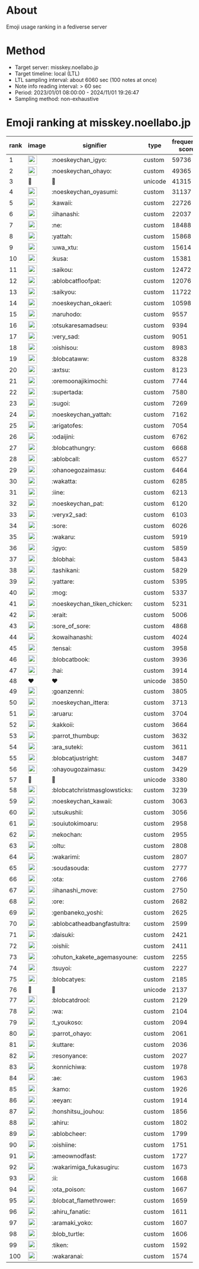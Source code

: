 # About
Emoji usage ranking in a fediverse server

# Method
- Target server: misskey.noellabo.jp
- Target timeline: local (LTL)
- LTL sampling interval: about 6060 sec (100 notes at once)
- Note info reading interval: > 60 sec
- Period: 2023/01/01 08:00:00 - 2024/11/01 19:26:47 
- Sampling method: non-exhaustive

# Emoji ranking at misskey.noellabo.jp

|rank|image|signifier|type|frequency score|
|----|----|----|----|----|
|1|<img height="24" src="https://misskey.noellabo.jp/emoji/noeskeychan_igyo.webp">|:noeskeychan_igyo:|custom|59736|
|2|<img height="24" src="https://misskey.noellabo.jp/emoji/noeskeychan_ohayo.webp">|:noeskeychan_ohayo:|custom|49365|
|3|🎉|🎉|unicode|41315|
|4|<img height="24" src="https://misskey.noellabo.jp/emoji/noeskeychan_oyasumi.webp">|:noeskeychan_oyasumi:|custom|31137|
|5|<img height="24" src="https://misskey.noellabo.jp/emoji/kawaii.webp">|:kawaii:|custom|22726|
|6|<img height="24" src="https://misskey.noellabo.jp/emoji/iihanashi.webp">|:iihanashi:|custom|22037|
|7|<img height="24" src="https://misskey.noellabo.jp/emoji/ne.webp">|:ne:|custom|18488|
|8|<img height="24" src="https://misskey.noellabo.jp/emoji/yattah.webp">|:yattah:|custom|15868|
|9|<img height="24" src="https://misskey.noellabo.jp/emoji/uwa_xtu.webp">|:uwa_xtu:|custom|15614|
|10|<img height="24" src="https://misskey.noellabo.jp/emoji/kusa.webp">|:kusa:|custom|15381|
|11|<img height="24" src="https://misskey.noellabo.jp/emoji/saikou.webp">|:saikou:|custom|12472|
|12|<img height="24" src="https://misskey.noellabo.jp/emoji/ablobcatfloofpat.webp">|:ablobcatfloofpat:|custom|12076|
|13|<img height="24" src="https://misskey.noellabo.jp/emoji/saikyou.webp">|:saikyou:|custom|11722|
|14|<img height="24" src="https://misskey.noellabo.jp/emoji/noeskeychan_okaeri.webp">|:noeskeychan_okaeri:|custom|10598|
|15|<img height="24" src="https://misskey.noellabo.jp/emoji/naruhodo.webp">|:naruhodo:|custom|9557|
|16|<img height="24" src="https://misskey.noellabo.jp/emoji/otsukaresamadseu.webp">|:otsukaresamadseu:|custom|9394|
|17|<img height="24" src="https://misskey.noellabo.jp/emoji/very_sad.webp">|:very_sad:|custom|9051|
|18|<img height="24" src="https://misskey.noellabo.jp/emoji/oishisou.webp">|:oishisou:|custom|8983|
|19|<img height="24" src="https://misskey.noellabo.jp/emoji/blobcataww.webp">|:blobcataww:|custom|8328|
|20|<img height="24" src="https://misskey.noellabo.jp/emoji/axtsu.webp">|:axtsu:|custom|8123|
|21|<img height="24" src="https://misskey.noellabo.jp/emoji/oremoonajikimochi.webp">|:oremoonajikimochi:|custom|7744|
|22|<img height="24" src="https://misskey.noellabo.jp/emoji/supertada.webp">|:supertada:|custom|7580|
|23|<img height="24" src="https://misskey.noellabo.jp/emoji/sugoi.webp">|:sugoi:|custom|7269|
|24|<img height="24" src="https://misskey.noellabo.jp/emoji/noeskeychan_yattah.webp">|:noeskeychan_yattah:|custom|7162|
|25|<img height="24" src="https://misskey.noellabo.jp/emoji/arigatofes.webp">|:arigatofes:|custom|7054|
|26|<img height="24" src="https://misskey.noellabo.jp/emoji/odaijini.webp">|:odaijini:|custom|6762|
|27|<img height="24" src="https://misskey.noellabo.jp/emoji/blobcathungry.webp">|:blobcathungry:|custom|6668|
|28|<img height="24" src="https://misskey.noellabo.jp/emoji/ablobcall.webp">|:ablobcall:|custom|6527|
|29|<img height="24" src="https://misskey.noellabo.jp/emoji/ohanoegozaimasu.webp">|:ohanoegozaimasu:|custom|6464|
|30|<img height="24" src="https://misskey.noellabo.jp/emoji/wakatta.webp">|:wakatta:|custom|6285|
|31|<img height="24" src="https://misskey.noellabo.jp/emoji/iine.webp">|:iine:|custom|6213|
|32|<img height="24" src="https://misskey.noellabo.jp/emoji/noeskeychan_pat.webp">|:noeskeychan_pat:|custom|6120|
|33|<img height="24" src="https://misskey.noellabo.jp/emoji/veryx2_sad.webp">|:veryx2_sad:|custom|6103|
|34|<img height="24" src="https://misskey.noellabo.jp/emoji/sore.webp">|:sore:|custom|6026|
|35|<img height="24" src="https://misskey.noellabo.jp/emoji/wakaru.webp">|:wakaru:|custom|5919|
|36|<img height="24" src="https://misskey.noellabo.jp/emoji/igyo.webp">|:igyo:|custom|5859|
|37|<img height="24" src="https://misskey.noellabo.jp/emoji/blobhai.webp">|:blobhai:|custom|5843|
|38|<img height="24" src="https://misskey.noellabo.jp/emoji/tashikani.webp">|:tashikani:|custom|5829|
|39|<img height="24" src="https://misskey.noellabo.jp/emoji/yattare.webp">|:yattare:|custom|5395|
|40|<img height="24" src="https://misskey.noellabo.jp/emoji/mog.webp">|:mog:|custom|5337|
|41|<img height="24" src="https://misskey.noellabo.jp/emoji/noeskeychan_tiken_chicken.webp">|:noeskeychan_tiken_chicken:|custom|5231|
|42|<img height="24" src="https://misskey.noellabo.jp/emoji/erait.webp">|:erait:|custom|5006|
|43|<img height="24" src="https://misskey.noellabo.jp/emoji/sore_of_sore.webp">|:sore_of_sore:|custom|4868|
|44|<img height="24" src="https://misskey.noellabo.jp/emoji/kowaihanashi.webp">|:kowaihanashi:|custom|4024|
|45|<img height="24" src="https://misskey.noellabo.jp/emoji/tensai.webp">|:tensai:|custom|3958|
|46|<img height="24" src="https://misskey.noellabo.jp/emoji/blobcatbook.webp">|:blobcatbook:|custom|3936|
|47|<img height="24" src="https://misskey.noellabo.jp/emoji/hai.webp">|:hai:|custom|3914|
|48|❤|❤|unicode|3850|
|49|<img height="24" src="https://misskey.noellabo.jp/emoji/goanzenni.webp">|:goanzenni:|custom|3805|
|50|<img height="24" src="https://misskey.noellabo.jp/emoji/noeskeychan_ittera.webp">|:noeskeychan_ittera:|custom|3713|
|51|<img height="24" src="https://misskey.noellabo.jp/emoji/aruaru.webp">|:aruaru:|custom|3704|
|52|<img height="24" src="https://misskey.noellabo.jp/emoji/kakkoii.webp">|:kakkoii:|custom|3664|
|53|<img height="24" src="https://misskey.noellabo.jp/emoji/parrot_thumbup.webp">|:parrot_thumbup:|custom|3632|
|54|<img height="24" src="https://misskey.noellabo.jp/emoji/ara_suteki.webp">|:ara_suteki:|custom|3611|
|55|<img height="24" src="https://misskey.noellabo.jp/emoji/blobcatjustright.webp">|:blobcatjustright:|custom|3487|
|56|<img height="24" src="https://misskey.noellabo.jp/emoji/ohayougozaimasu.webp">|:ohayougozaimasu:|custom|3429|
|57|🍗|🍗|unicode|3380|
|58|<img height="24" src="https://misskey.noellabo.jp/emoji/blobcatchristmasglowsticks.webp">|:blobcatchristmasglowsticks:|custom|3239|
|59|<img height="24" src="https://misskey.noellabo.jp/emoji/noeskeychan_kawaii.webp">|:noeskeychan_kawaii:|custom|3063|
|60|<img height="24" src="https://misskey.noellabo.jp/emoji/utsukushii.webp">|:utsukushii:|custom|3056|
|61|<img height="24" src="https://misskey.noellabo.jp/emoji/souiutokimoaru.webp">|:souiutokimoaru:|custom|2958|
|62|<img height="24" src="https://misskey.noellabo.jp/emoji/nekochan.webp">|:nekochan:|custom|2955|
|63|<img height="24" src="https://misskey.noellabo.jp/emoji/oltu.webp">|:oltu:|custom|2808|
|64|<img height="24" src="https://misskey.noellabo.jp/emoji/wakarimi.webp">|:wakarimi:|custom|2807|
|65|<img height="24" src="https://misskey.noellabo.jp/emoji/soudasouda.webp">|:soudasouda:|custom|2777|
|66|<img height="24" src="https://misskey.noellabo.jp/emoji/ota.webp">|:ota:|custom|2766|
|67|<img height="24" src="https://misskey.noellabo.jp/emoji/iihanashi_move.webp">|:iihanashi_move:|custom|2750|
|68|<img height="24" src="https://misskey.noellabo.jp/emoji/ore.webp">|:ore:|custom|2682|
|69|<img height="24" src="https://misskey.noellabo.jp/emoji/genbaneko_yoshi.webp">|:genbaneko_yoshi:|custom|2625|
|70|<img height="24" src="https://misskey.noellabo.jp/emoji/ablobcatheadbangfastultra.webp">|:ablobcatheadbangfastultra:|custom|2599|
|71|<img height="24" src="https://misskey.noellabo.jp/emoji/daisuki.webp">|:daisuki:|custom|2421|
|72|<img height="24" src="https://misskey.noellabo.jp/emoji/oishii.webp">|:oishii:|custom|2411|
|73|<img height="24" src="https://misskey.noellabo.jp/emoji/ohuton_kakete_agemasyoune.webp">|:ohuton_kakete_agemasyoune:|custom|2255|
|74|<img height="24" src="https://misskey.noellabo.jp/emoji/tsuyoi.webp">|:tsuyoi:|custom|2227|
|75|<img height="24" src="https://misskey.noellabo.jp/emoji/blobcatyes.webp">|:blobcatyes:|custom|2185|
|76|👀|👀|unicode|2137|
|77|<img height="24" src="https://misskey.noellabo.jp/emoji/blobcatdrool.webp">|:blobcatdrool:|custom|2129|
|78|<img height="24" src="https://misskey.noellabo.jp/emoji/wa.webp">|:wa:|custom|2104|
|79|<img height="24" src="https://misskey.noellabo.jp/emoji/t_youkoso.webp">|:t_youkoso:|custom|2094|
|80|<img height="24" src="https://misskey.noellabo.jp/emoji/parrot_ohayo.webp">|:parrot_ohayo:|custom|2061|
|81|<img height="24" src="https://misskey.noellabo.jp/emoji/kuttare.webp">|:kuttare:|custom|2036|
|82|<img height="24" src="https://misskey.noellabo.jp/emoji/resonyance.webp">|:resonyance:|custom|2027|
|83|<img height="24" src="https://misskey.noellabo.jp/emoji/konnichiwa.webp">|:konnichiwa:|custom|1978|
|84|<img height="24" src="https://misskey.noellabo.jp/emoji/ae.webp">|:ae:|custom|1963|
|85|<img height="24" src="https://misskey.noellabo.jp/emoji/kamo.webp">|:kamo:|custom|1926|
|86|<img height="24" src="https://misskey.noellabo.jp/emoji/eeyan.webp">|:eeyan:|custom|1914|
|87|<img height="24" src="https://misskey.noellabo.jp/emoji/honshitsu_jouhou.webp">|:honshitsu_jouhou:|custom|1856|
|88|<img height="24" src="https://misskey.noellabo.jp/emoji/ahiru.webp">|:ahiru:|custom|1802|
|89|<img height="24" src="https://misskey.noellabo.jp/emoji/ablobcheer.webp">|:ablobcheer:|custom|1799|
|90|<img height="24" src="https://misskey.noellabo.jp/emoji/oishiine.webp">|:oishiine:|custom|1751|
|91|<img height="24" src="https://misskey.noellabo.jp/emoji/ameownodfast.webp">|:ameownodfast:|custom|1727|
|92|<img height="24" src="https://misskey.noellabo.jp/emoji/wakarimiga_fukasugiru.webp">|:wakarimiga_fukasugiru:|custom|1673|
|93|<img height="24" src="https://misskey.noellabo.jp/emoji/ii.webp">|:ii:|custom|1668|
|94|<img height="24" src="https://misskey.noellabo.jp/emoji/ota_poison.webp">|:ota_poison:|custom|1667|
|95|<img height="24" src="https://misskey.noellabo.jp/emoji/blobcat_flamethrower.webp">|:blobcat_flamethrower:|custom|1659|
|96|<img height="24" src="https://misskey.noellabo.jp/emoji/ahiru_fanatic.webp">|:ahiru_fanatic:|custom|1611|
|97|<img height="24" src="https://misskey.noellabo.jp/emoji/aramaki_yoko.webp">|:aramaki_yoko:|custom|1607|
|98|<img height="24" src="https://misskey.noellabo.jp/emoji/blob_turtle.webp">|:blob_turtle:|custom|1606|
|99|<img height="24" src="https://misskey.noellabo.jp/emoji/tiken.webp">|:tiken:|custom|1592|
|100|<img height="24" src="https://misskey.noellabo.jp/emoji/wakaranai.webp">|:wakaranai:|custom|1574|
